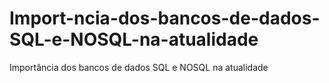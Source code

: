# Import-ncia-dos-bancos-de-dados-SQL-e-NOSQL-na-atualidade
Importância dos bancos de dados SQL e NOSQL na atualidade
